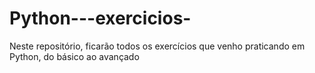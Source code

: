 # Python---exercicios-
Neste repositório, ficarão todos os exercícios que venho praticando em Python, do básico ao avançado

